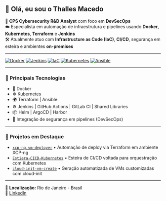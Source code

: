 ## 👋 Olá, eu sou o Thalles Macedo

🔧 **CPS Cybersecurity R&D Analyst** com foco em **DevSecOps**  
☁️ Especialista em automação de infraestrutura e pipelines usando **Docker**, **Kubernetes**, **Terraform** e **Jenkins**  
🛠️ Atualmente atuo com **Infrastructure as Code (IaC)**, **CI/CD**, segurança em esteira e ambientes **on-premises**

---

[![Docker](https://img.shields.io/badge/-Docker-2496ED?logo=docker&logoColor=white&style=for-the-badge)](https://www.docker.com/)
[![Jenkins](https://img.shields.io/badge/-Jenkins-D24939?logo=jenkins&logoColor=white&style=for-the-badge)](https://www.jenkins.io/)
[![IaC](https://img.shields.io/badge/-IaC-4CAF50?logo=terraform&logoColor=white&style=for-the-badge)](https://www.terraform.io/)
[![Kubernetes](https://img.shields.io/badge/-Kubernetes-326CE5?logo=kubernetes&logoColor=white&style=for-the-badge)](https://kubernetes.io/)
[![Ansible](https://img.shields.io/badge/-Ansible-EE0000?logo=ansible&logoColor=white&style=for-the-badge)](https://www.ansible.com/)

---

### 🧰 Principais Tecnologias

- 🐳 Docker  
- ☸️ Kubernetes  
- 🌍 Terraform | Ansible  
- ⚙️ Jenkins | GitHub Actions | GitLab CI | Shared Libraries
- 📦 Helm | ArgoCD | Harbor 
- 🔐 Integração de segurança em pipelines (DevSecOps)

---

### 📂 Projetos em Destaque

- [`xcp-ng.vm-deployer`](https://github.com/aakvaa/xcp-ng.vm-deployer) • Automação de deploy via Terraform em ambiente XCP-ng
- [`Estiera-CICD-Kubernetes`](https://github.com/aakvaa/Estiera-CICD-Kubernetes) • Esteira de CI/CD voltada para orquestração com Kubernetes
- [`cloud-init-vm-create`](https://github.com/aakvaa/cloud-init-vm-create) • Geração automatizada de VMs customizadas com cloud-init

---

📍 **Localização:** Rio de Janeiro - Brasil  
🔗 [LinkedIn](https://www.linkedin.com/in/thalles-macedo-75a013263/)
